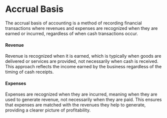 # Accrual Basis

The accrual basis of accounting is a method of recording financial transactions where revenues and expenses are recognized when they are earned or incurred, regardless of when cash transactions occur.&#x20;



#### Revenue

Revenue is recognized when it is earned, which is typically when goods are delivered or services are provided, not necessarily when cash is received. This approach reflects the income earned by the business regardless of the timing of cash receipts.

#### Expenses

Expenses are recognized when they are incurred, meaning when they are used to generate revenue, not necessarily when they are paid. This ensures that expenses are matched with the revenues they help to generate, providing a clearer picture of profitability.
